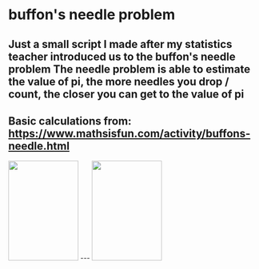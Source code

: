 # buffon's needle problem
Just a small script I made after my statistics teacher introduced us to the buffon's needle problem
The needle problem is able to estimate the value of pi, the more needles you drop / count, the closer you can get to the value of pi
---
Basic calculations from: https://www.mathsisfun.com/activity/buffons-needle.html
---
<img src=https://postimg.cc/8s2NC2Ms width="140" height="200">
---
<img src=https://postimg.cc/bZ8Px16h width="140" height="200">
